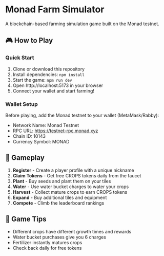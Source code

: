 # Monad Farm Simulator

A blockchain-based farming simulation game built on the Monad testnet.

## 🎮 How to Play

### Quick Start

1. Clone or download this repository
2. Install dependencies: `npm install`
3. Start the game: `npm run dev`
4. Open http://localhost:5173 in your browser
5. Connect your wallet and start farming!

### Wallet Setup

Before playing, add the Monad testnet to your wallet (MetaMask/Rabby):
- Network Name: Monad Testnet
- RPC URL: https://testnet-rpc.monad.xyz
- Chain ID: 10143
- Currency Symbol: MONAD

## 🚜 Gameplay

1. **Register** - Create a player profile with a unique nickname
2. **Claim Tokens** - Get free CROPS tokens daily from the faucet
3. **Plant** - Buy seeds and plant them on your tiles
4. **Water** - Use water bucket charges to water your crops
5. **Harvest** - Collect mature crops to earn CROPS tokens
6. **Expand** - Buy additional tiles and equipment
7. **Compete** - Climb the leaderboard rankings

## 📝 Game Tips

- Different crops have different growth times and rewards
- Water bucket purchases give you 6 charges
- Fertilizer instantly matures crops
- Check back daily for free tokens